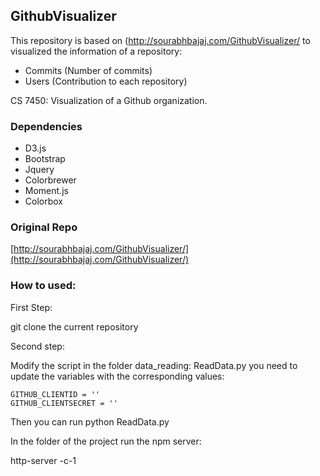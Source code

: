 ## GithubVisualizer

This repository is based on (http://sourabhbajaj.com/GithubVisualizer/ to visualized the information of a repository:
 - Commits (Number of commits)
 - Users (Contribution to each repository)

CS 7450: Visualization of a Github organization.

### Dependencies

- D3.js
- Bootstrap
- Jquery
- Colorbrewer
- Moment.js
- Colorbox

### Original Repo
[http://sourabhbajaj.com/GithubVisualizer/](http://sourabhbajaj.com/GithubVisualizer/)

### How to used:

First Step:

git clone the current repository

Second step: 

Modify the script in the folder data_reading:
   ReadData.py
you need to update the variables with the corresponding values: 

```
GITHUB_CLIENTID = ''
GITHUB_CLIENTSECRET = ''
```

Then you can run 
   python ReadData.py

In the folder of the project run the npm server: 

http-server -c-1





